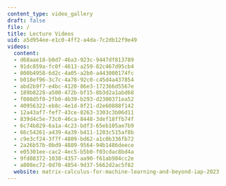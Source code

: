 ```yaml
---
content_type: video_gallery
draft: false
file: /
title: Lecture Videos
uid: a5d954ee-e1c0-4ff2-a4da-7c2db12f9e49
videos:
  content:
  - d68aae18-b0d7-46a3-923c-9447df813789
  - 91dc859a-fc0f-4613-a259-82c467d95cb4
  - 800b4958-6d2c-4a05-a2b0-a443000174fc
  - b018ef96-3c7c-4a78-92c0-c45d4a437854
  - abd2b9f7-e4bc-4120-86e3-172366d5567e
  - 189b8228-a500-472b-bf15-8b3d2a1abd68
  - f008d5f0-2fb0-4b39-b293-d2300371ea52
  - 40956322-eb8c-4e1d-8f21-d2e60888f142
  - 12a43af7-fef7-43ce-8263-3303c3b06d11
  - 839d4c5e-73c0-46ca-8448-3def18ffb74f
  - 6c74b829-6a1a-4c23-bdf3-65eb105ae7b9
  - 66c54261-a439-4a39-b411-1203c515af8b
  - c9e3cf24-3f7f-4809-bd62-a1c0b336fb72
  - 2a26b57b-0bd9-4889-9564-94b1486deece
  - e05301ee-cac2-4ec5-b5b0-f03cdac8bd4a
  - 9fd88372-1038-4357-aa90-f61ab984cc2e
  - a808ec72-0d70-4854-9d37-5662d2ac5f82
  website: matrix-calculus-for-machine-learning-and-beyond-iap-2023
---
```

